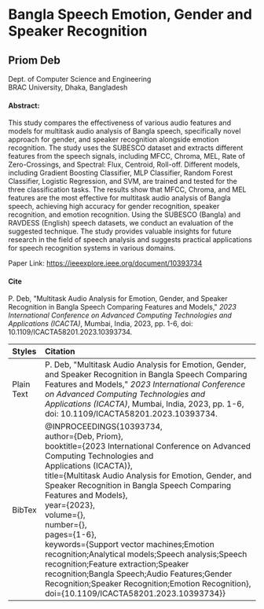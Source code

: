 # Bangla Speech Emotion, Gender and Speaker Recognition

## Priom Deb

Dept. of Computer Science and Engineering <br>BRAC University, Dhaka, Bangladesh

<tr>

#### Abstract:

This study compares the effectiveness of various audio features and models for multitask audio analysis of Bangla speech, specifically novel approach for gender, and speaker recognition alongside emotion recognition. The study uses the SUBESCO dataset and extracts different features from the speech signals, including MFCC, Chroma, MEL, Rate of Zero-Crossings, and Spectral: Flux, Centroid, Roll-off. Different models, including Gradient Boosting Classifier, MLP Classifier, Random Forest Classifier, Logistic Regression, and SVM, are trained and tested for the three classification tasks. The results show that MFCC, Chroma, and MEL features are the most effective for multitask audio analysis of Bangla speech, achieving high accuracy for gender recognition, speaker recognition, and emotion recognition. Using the SUBESCO (Bangla) and RAVDESS (English) speech datasets, we conduct an evaluation of the suggested technique. The study provides valuable insights for future research in the field of speech analysis and suggests practical applications for speech recognition systems in various domains.

Paper Link: https://ieeexplore.ieee.org/document/10393734

#### Cite

P. Deb, "Multitask Audio Analysis for Emotion, Gender, and Speaker Recognition in Bangla Speech Comparing Features and Models," _2023 International Conference on Advanced Computing Technologies and Applications (ICACTA)_, Mumbai, India, 2023, pp. 1-6, doi: 10.1109/ICACTA58201.2023.10393734.

| Styles     | Citation                                                                                                                                                                                                                                                                                                                                                                                                                                                                                                                                                                                                                                                    |
| :--------- | :---------------------------------------------------------------------------------------------------------------------------------------------------------------------------------------------------------------------------------------------------------------------------------------------------------------------------------------------------------------------------------------------------------------------------------------------------------------------------------------------------------------------------------------------------------------------------------------------------------------------------------------------------------- |
| Plain Text | P. Deb, "Multitask Audio Analysis for Emotion, Gender, and Speaker Recognition in Bangla Speech Comparing Features and Models," _2023 International Conference on Advanced Computing Technologies and Applications (ICACTA)_, Mumbai, India, 2023, pp. 1-6, doi: 10.1109/ICACTA58201.2023.10393734.                                                                                                                                                                                                                                                                                                                                                         |
| BibTex     | @INPROCEEDINGS{10393734, <br>author={Deb, Priom},<br>booktitle={2023 International Conference on Advanced Computing Technologies and <br>Applications (ICACTA)}, <br>title={Multitask Audio Analysis for Emotion, Gender, and Speaker Recognition in Bangla Speech Comparing Features and Models}, <br>year={2023},<br>volume={},<br>number={},<br>pages={1-6},<br>keywords={Support vector machines;Emotion recognition;Analytical models;Speech analysis;Speech recognition;Feature extraction;Speaker recognition;Bangla Speech;Audio Features;Gender Recognition;Speaker Recognition;Emotion Recognition}, <br>doi={10.1109/ICACTA58201.2023.10393734}} |
